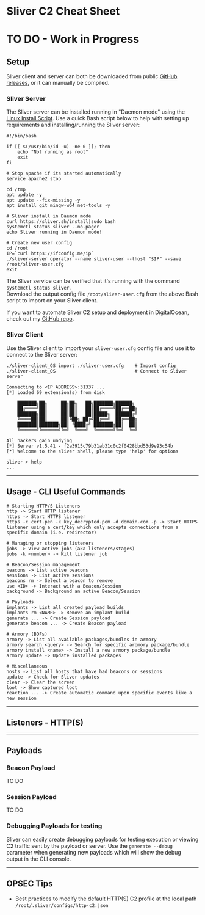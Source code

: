 # Sliver C2 Cheat Sheet

# TO DO - Work in Progress

## Setup

Sliver client and server can both be downloaded from public [GitHub releases](https://github.com/BishopFox/sliver/releases/), or it can manually be compiled.

### Sliver Server 

The Sliver server can be installed running in "Daemon mode" using the [Linux Install Script](https://github.com/BishopFox/sliver/wiki/Linux-Install-Script). Use a quick Bash script below to help with setting up requirements and installing/running the Sliver server:
```
#!/bin/bash

if [[ $(/usr/bin/id -u) -ne 0 ]]; then
    echo "Not running as root"
    exit
fi

# Stop apache if its started automatically
service apache2 stop

cd /tmp
apt update -y
apt update --fix-missing -y
apt install git mingw-w64 net-tools -y

# Sliver install in Daemon mode
curl https://sliver.sh/install|sudo bash
systemctl status sliver --no-pager
echo Sliver running in Daemon mode!

# Create new user config
cd /root
IP=`curl https://ifconfig.me/ip`
./sliver-server operator --name sliver-user --lhost "$IP" --save /root/sliver-user.cfg
exit
```

The Sliver service can be verified that it's running with the command `systemctl status sliver`.<br />
Download the output config file `/root/sliver-user.cfg` from the above Bash script to import on your Sliver client.

If you want to automate Sliver C2 setup and deployment in DigitalOcean, check out my [GitHub repo](https://github.com/wsummerhill/Automation-Scripts/tree/main/Sliver-C2-deployment_DigitalOcean).

### Sliver Client

Use the Sliver client to import your `sliver-user.cfg` config file and use it to connect to the Sliver server:
```
./sliver-client_OS import ./sliver-user.cfg    # Import config
./sliver-client_OS                             # Connect to Sliver server

Connecting to <IP ADDRESS>:31337 ...
[*] Loaded 69 extension(s) from disk

    ███████╗██╗     ██╗██╗   ██╗███████╗██████╗
    ██╔════╝██║     ██║██║   ██║██╔════╝██╔══██╗
    ███████╗██║     ██║██║   ██║█████╗  ██████╔╝
    ╚════██║██║     ██║╚██╗ ██╔╝██╔══╝  ██╔══██╗
    ███████║███████╗██║ ╚████╔╝ ███████╗██║  ██║
    ╚══════╝╚══════╝╚═╝  ╚═══╝  ╚══════╝╚═╝  ╚═╝

All hackers gain undying
[*] Server v1.5.41 - f2a3915c79b31ab31c0c2f0428bbd53d9e93c54b
[*] Welcome to the sliver shell, please type 'help' for options

sliver > help
...
```

---
## Usage - CLI Useful Commands
```
# Starting HTTP/S Listeners
http -> Start HTTP listener
https -> Start HTTPS listener
https -c cert.pen -k key_decrypted.pem -d domain.com -p -> Start HTTPS listener using a cert/key which only accepts connections from a specific domain (i.e. redirector)

# Managing or stopping listeners
jobs -> View active jobs (aka listeners/stages)
jobs -k <number> -> Kill listener job

# Beacon/Session management
beacons -> List active beacons
sessions -> List active sessions
beacons rm -> Select a beacon to remove
use <ID> -> Interact with a Beacon/Session
background -> Background an active Beacon/Session

# Payloads
implants -> List all created payload builds
implants rm <NAME> -> Remove an implant build
generate ... -> Create Session payload
generate beacon ... -> Create Beacon payload

# Armory (BOFs)
armory -> List all available packages/bundles in armory
armory search <query> -> Search for specific aromory package/bundle
armory install <name> -> Install a new armory package/bundle
armory update -> Update installed packages

# Miscellaneous
hosts -> List all hosts that have had beacons or sessions
update -> Check for Sliver updates
clear -> Clear the screen
loot -> Show captured loot
reaction ... -> Create automatic command upon specific events like a new session
```

---
## Listeners - HTTP(S)

---
## Payloads
### Beacon Payload

TO DO

### Session Payload

TO DO

### Debugging Payloads for testing

Sliver can easily create debugging payloads for testing execution or viewing C2 traffic sent by the payload or server. Use the `generate --debug` 
parameter when generating new payloads which will show the debug output in the CLI console. 

---
## OPSEC Tips

- Best practices to modify the default HTTP(S) C2 profile at the local path `/root/.sliver/configs/http-c2.json`

